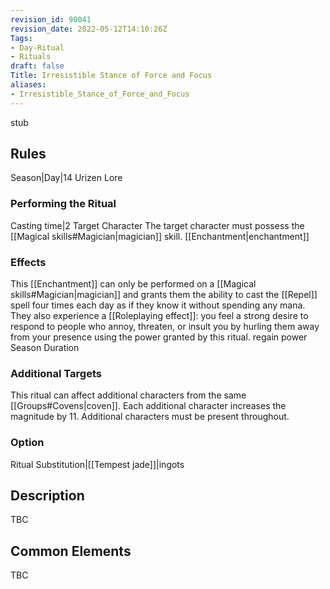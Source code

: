 ```yaml
---
revision_id: 90041
revision_date: 2022-05-12T14:10:26Z
Tags:
- Day-Ritual
- Rituals
draft: false
Title: Irresistible Stance of Force and Focus
aliases:
- Irresistible_Stance_of_Force_and_Focus
---
```

stub
## Rules
Season|Day|14
Urizen Lore
### Performing the Ritual
Casting time|2 Target Character The target character must possess the [[Magical skills#Magician|magician]] skill.
[[Enchantment|enchantment]]
### Effects
This [[Enchantment]] can only be performed on a [[Magical skills#Magician|magician]] and grants them the ability to cast the [[Repel]] spell four times each day as if they know it without spending any mana.
They also experience a [[Roleplaying effect]]: you feel a strong desire to respond to people who annoy, threaten, or insult you by hurling them away from your presence using the power granted by this ritual.
regain power
Season Duration
### Additional Targets
This ritual can affect additional characters from the same [[Groups#Covens|coven]]. Each additional character increases the magnitude by 11. Additional characters must be present throughout.
### Option
Ritual Substitution|[[Tempest jade]]|ingots
## Description
TBC
## Common Elements
TBC